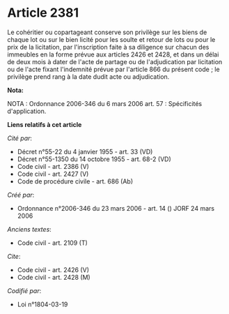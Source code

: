 # Article 2381

Le cohéritier ou copartageant conserve son privilège sur les biens de chaque lot ou sur le bien licité pour les soulte et
retour de lots ou pour le prix de la licitation, par l'inscription faite à sa diligence sur chacun des immeubles en la forme
prévue aux articles 2426 et 2428, et dans un délai de deux mois à dater de l'acte de partage ou de l'adjudication par
licitation ou de l'acte fixant l'indemnité prévue par l'article 866 du présent code ; le privilège prend rang à la date dudit
acte ou adjudication.

**Nota:**

NOTA : Ordonnance 2006-346 du 6 mars 2006 art. 57 : Spécificités d'application.

**Liens relatifs à cet article**

_Cité par_:

  - Décret n°55-22 du 4 janvier 1955 - art. 33 (VD)
  - Décret n°55-1350 du 14 octobre 1955 - art. 68-2 (VD)
  - Code civil - art. 2386 (V)
  - Code civil - art. 2427 (V)
  - Code de procédure civile - art. 686 (Ab)

_Créé par_:

  - Ordonnance n°2006-346 du 23 mars 2006 - art. 14 () JORF 24 mars 2006

_Anciens textes_:

  - Code civil - art. 2109 (T)

_Cite_:

  - Code civil - art. 2426 (V)
  - Code civil - art. 2428 (M)

_Codifié par_:

  - Loi n°1804-03-19
